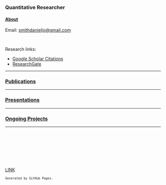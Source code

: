 ### Quantitative Researcher

#### [About](./about)

Email: [smithdanieljo@gmail.com](mailto:smithdanieljo@gmail.com)

<br />

Research links:
  * [Google Scholar Citations](https://scholar.google.com/citations?user=d8PodEsAAAAJ&hl=en "Google Scholar Citations")
  * [ResearchGate](https://www.researchgate.net/profile/Daniel_Smith45 "Researchgate")
 
---

### [Publications](./publications "Link to publications")
    
---

### [Presentations](./presentations "Link to presentations")

---

### [Ongoing Projects](./ongoing "Link to ongoing projects")
---

<br />  
  
<br />  
  
<br />  
  
<br />  
  
<br />  
  
<br />     


[LINK](./ciac-hidden_gems-20200715.html "HTML file")
  
<sup>`Generated by GitHub Pages.`<sup>
